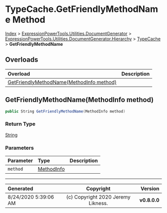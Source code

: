 ﻿# TypeCache.GetFriendlyMethodName Method

[Index](../index.md) > [ExpressionPowerTools.Utilities.DocumentGenerator](ExpressionPowerTools.Utilities.DocumentGenerator.a.md) > [ExpressionPowerTools.Utilities.DocumentGenerator.Hierarchy](ExpressionPowerTools.Utilities.DocumentGenerator.Hierarchy.n.md) > [TypeCache](ExpressionPowerTools.Utilities.DocumentGenerator.Hierarchy.TypeCache.cs.md) > **GetFriendlyMethodName**



## Overloads

| Overload | Description |
| :-- | :-- |
| [GetFriendlyMethodName(MethodInfo method)](#getfriendlymethodnamemethodinfo-method) |  |
## GetFriendlyMethodName(MethodInfo method)



```csharp
public String GetFriendlyMethodName(MethodInfo method)
```

### Return Type

 [String](https://docs.microsoft.com/dotnet/api/system.string) 

### Parameters

| Parameter | Type | Description |
| :-- | :-- | :-- |
| `method` | [MethodInfo](https://docs.microsoft.com/dotnet/api/system.reflection.methodinfo) |  |



---

| Generated | Copyright | Version |
| :-- | :-: | --: |
| 8/24/2020 5:39:06 AM | (c) Copyright 2020 Jeremy Likness. | **v0.8.0.0** |
